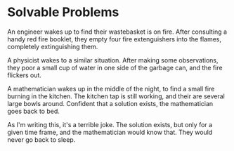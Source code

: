 # Solvable Problems

An engineer wakes up to find their wastebasket is on fire. After consulting a handy red fire booklet, they empty four fire extenguishers into the flames, completely extinguishing them.

A physicist wakes to a similar situation. After making some observations, they poor a small cup of water in one side of the garbage can, and the fire flickers out.

A mathematician wakes up in the middle of the night, to find a small fire burning in the kitchen. The kitchen tap is still working, and their are several large bowls around. Confident that a solution exists, the mathematician goes back to bed.

As I'm writing this, it's a terrible joke. The solution exists, but only for a given time frame, and the mathematician would know that. They would never go back to sleep.